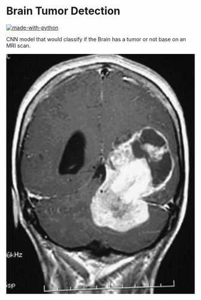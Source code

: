# Brain Tumor Detection
[![made-with-python](https://img.shields.io/badge/Made%20with-Python-1f425f.svg)](https://www.python.org/)

CNN model that would classify if the Brain has a tumor or not base on an MRI scan.
<p align="center">
<img src="https://github.com/AbderrahimAl/Brain_Tumor_Detection/blob/main/brain_tumor_dataset/yes/Y104.jpg">
</p>
